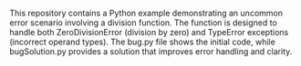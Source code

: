 This repository contains a Python example demonstrating an uncommon error scenario involving a division function. The function is designed to handle both ZeroDivisionError (division by zero) and TypeError exceptions (incorrect operand types). The bug.py file shows the initial code, while bugSolution.py provides a solution that improves error handling and clarity.
